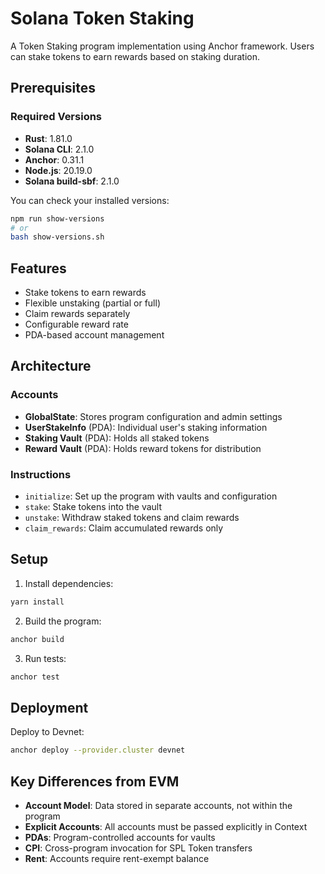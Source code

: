 # Solana Token Staking

A Token Staking program implementation using Anchor framework. Users can stake tokens to earn rewards based on staking duration.

## Prerequisites

### Required Versions
- **Rust**: 1.81.0
- **Solana CLI**: 2.1.0
- **Anchor**: 0.31.1
- **Node.js**: 20.19.0
- **Solana build-sbf**: 2.1.0

You can check your installed versions:
```bash
npm run show-versions
# or
bash show-versions.sh
```

## Features

- Stake tokens to earn rewards
- Flexible unstaking (partial or full) 
- Claim rewards separately
- Configurable reward rate
- PDA-based account management

## Architecture

### Accounts
- **GlobalState**: Stores program configuration and admin settings
- **UserStakeInfo** (PDA): Individual user's staking information  
- **Staking Vault** (PDA): Holds all staked tokens
- **Reward Vault** (PDA): Holds reward tokens for distribution

### Instructions
- `initialize`: Set up the program with vaults and configuration
- `stake`: Stake tokens into the vault
- `unstake`: Withdraw staked tokens and claim rewards
- `claim_rewards`: Claim accumulated rewards only

## Setup

1. Install dependencies:
```bash
yarn install
```

2. Build the program:
```bash
anchor build
```

3. Run tests:
```bash
anchor test
```

## Deployment

Deploy to Devnet:
```bash
anchor deploy --provider.cluster devnet
```

## Key Differences from EVM

- **Account Model**: Data stored in separate accounts, not within the program
- **Explicit Accounts**: All accounts must be passed explicitly in Context
- **PDAs**: Program-controlled accounts for vaults
- **CPI**: Cross-program invocation for SPL Token transfers
- **Rent**: Accounts require rent-exempt balance